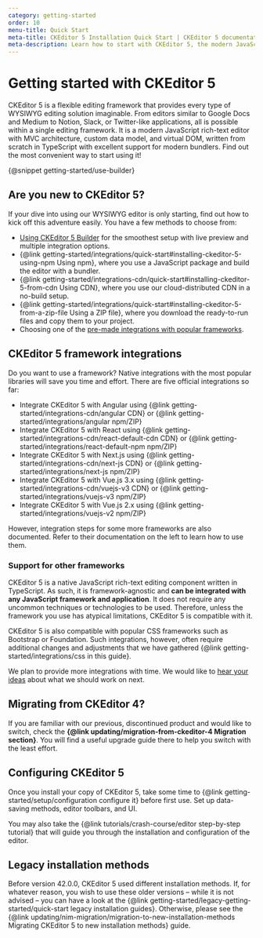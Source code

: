 ```yaml
---
category: getting-started
order: 10
menu-title: Quick Start
meta-title: CKEditor 5 Installation Quick Start | CKEditor 5 documentation
meta-description: Learn how to start with CKEditor 5, the modern JavaScript-rich text editor. Find installation guides, tutorials, and integration tips.
---
```


# Getting started with CKEditor&nbsp;5

CKEditor&nbsp;5 is a flexible editing framework that provides every type of WYSIWYG editing solution imaginable. From editors similar to Google Docs and Medium to Notion, Slack, or Twitter-like applications, all is possible within a single editing framework. It is a modern JavaScript rich-text editor with MVC architecture, custom data model, and virtual DOM, written from scratch in TypeScript with excellent support for modern bundlers. Find out the most convenient way to start using it!

{@snippet getting-started/use-builder}

## Are you new to CKEditor&nbsp;5?

If your dive into using our WYSIWYG editor is only starting, find out how to kick off this adventure easily. You have a few methods to choose from:

* [Using CKEditor&nbsp;5 Builder](#using-ckeditor-5-builder) for the smoothest setup with live preview and multiple integration options.
* {@link getting-started/integrations/quick-start#installing-ckeditor-5-using-npm Using npm}, where you use a JavaScript package and build the editor with a bundler.
* {@link getting-started/integrations-cdn/quick-start#installing-ckeditor-5-from-cdn Using CDN}, where you use our cloud-distributed CDN in a no-build setup.
* {@link getting-started/integrations/quick-start#installing-ckeditor-5-from-a-zip-file Using a ZIP file}, where you download the ready-to-run files and copy them to your project.
* Choosing one of the [pre-made integrations with popular frameworks](#ckeditor-5-framework-integrations).

## CKEditor&nbsp;5 framework integrations

Do you want to use a framework? Native integrations with the most popular libraries will save you time and effort. There are five official integrations so far:

* Integrate CKEditor&nbsp;5 with Angular using {@link getting-started/integrations-cdn/angular CDN} or {@link getting-started/integrations/angular npm/ZIP}
* Integrate CKEditor&nbsp;5 with React using  {@link getting-started/integrations-cdn/react-default-cdn CDN} or {@link getting-started/integrations/react-default-npm npm/ZIP}
* Integrate CKEditor&nbsp;5 with Next.js using {@link getting-started/integrations-cdn/next-js CDN} or {@link getting-started/integrations/next-js npm/ZIP}
* Integrate CKEditor&nbsp;5 with Vue.js 3.x using {@link getting-started/integrations-cdn/vuejs-v3 CDN} or {@link getting-started/integrations/vuejs-v3 npm/ZIP}
* Integrate CKEditor&nbsp;5 with Vue.js 2.x using {@link getting-started/integrations/vuejs-v2 npm/ZIP}

However, integration steps for some more frameworks are also documented. Refer to their documentation on the left to learn how to use them.

### Support for other frameworks

CKEditor&nbsp;5 is a native JavaScript rich-text editing component written in TypeScript. As such, it is framework-agnostic and **can be integrated with any JavaScript framework and application**. It does not require any uncommon techniques or technologies to be used. Therefore, unless the framework you use has atypical limitations, CKEditor&nbsp;5 is compatible with it.

CKEditor&nbsp;5 is also compatible with popular CSS frameworks such as Bootstrap or Foundation. Such integrations, however, often require additional changes and adjustments that we have gathered {@link getting-started/integrations/css in this guide}.

We plan to provide more integrations with time. We would like to [hear your ideas](https://github.com/ckeditor/ckeditor5/issues/1002) about what we should work on next.

## Migrating from CKEditor&nbsp;4?

If you are familiar with our previous, discontinued product and would like to switch, check the **{@link updating/migration-from-ckeditor-4 Migration section}**. You will find a useful upgrade guide there to help you switch with the least effort.

## Configuring CKEditor&nbsp;5

Once you install your copy of CKEditor&nbsp;5, take some time to {@link getting-started/setup/configuration configure it} before first use. Set up data-saving methods, editor toolbars, and UI.

You may also take the {@link tutorials/crash-course/editor step-by-step tutorial} that will guide you through the installation and configuration of the editor.

## Legacy installation methods

Before version 42.0.0, CKEditor&nbsp;5 used different installation methods. If, for whatever reason, you wish to use these older versions &ndash; while it is not advised &ndash; you can have a look at the {@link getting-started/legacy-getting-started/quick-start legacy installation guides}. Otherwise, please see the {@link updating/nim-migration/migration-to-new-installation-methods Migrating CKEditor&nbsp;5 to new installation methods} guide.
